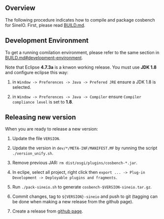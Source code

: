 Overview
--------

The following procedure indicates how to compile and package cosbench for SineIO. 
First, please read [BUILD.md](BUILD.md).


Development Environment
-----------------------

To get a running comilation environment, please refer to the same section in [BUILD.md#development-environment](BUILD.md#development-environment).

Note that Eclipse **4.7.3a** is a knwon working release. You must use **JDK 1.8** and configure eclipse this way:

1. in `Window -> Preferences -> Java -> Prefered JRE` ensure a JDK 1.8 is selected.

2. in `Window -> Preferences -> Java -> Compiler` ensure `Compiler compliance level` is set to **1.8**.

Releasing new version
---------------------

When you are ready to release a new version:

1. Update the file `VERSION`.

2. Update the version in `dev/*/META-INF/MANIFEST.MF` by running the script `./version_unify.sh`.

3. Remove previous JAR: `rm dist/osgi/plugins/cosbench-*.jar`.

4. In eclipe, select all project, right click then `export ... -> Plug-in Development -> Deployable plugins and fragments`.

5. Run `./pack-sineio.sh` to generate `cosbench-$VERSION-sineio.tar.gz`.

6. Commit changes, tag to `${VERSION}-sineio` and push to git (tagging can be done when making a new release from the github page).

7. Create a release from [github page](https://github.com/open-io/cosbench/releases).
